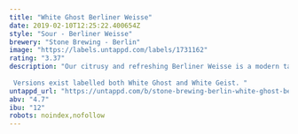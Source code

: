 ```yaml
---
title: "White Ghost Berliner Weisse"
date: 2019-02-10T12:25:22.400654Z
style: "Sour - Berliner Weisse"
brewery: "Stone Brewing - Berlin"
image: "https://labels.untappd.com/labels/1731162"
rating: "3.37"
description: "Our citrusy and refreshing Berliner Weisse is a modern take on a true Berlin classic. Brewed using the same traditional lactic acid cultures as the Berlin brewers of the 1920's, our Berliner Weisse is a bright and sparkling thirst-quencher. The beer embodies the liveliness of summer with the fruity tang of lemon and melon and the tartness of rhubarb and gooseberries. To ensure a properly Stone (and therefore iconoclastic) Berliner Weisse, we upped the ABV to a healthy 4.7% and hopped the beer with new German varieties, Huell Melon and Callista.  Versions exist labelled both White Ghost and White Geist. "
untappd_url: "https://untappd.com/b/stone-brewing-berlin-white-ghost-berliner-weisse/1731162"
abv: "4.7"
ibu: "12"
robots: noindex,nofollow
---
```

